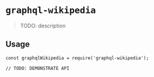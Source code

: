 # `graphql-wikipedia`

> TODO: description

## Usage

```
const graphqlWikipedia = require('graphql-wikipedia');

// TODO: DEMONSTRATE API
```
